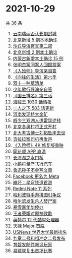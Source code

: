 # 2021-10-29

共 36 条

<!-- BEGIN ZHIHUSEARCH -->
<!-- 最后更新时间 Fri Oct 29 2021 17:12:22 GMT+0800 (China Standard Time) -->
1. [云南瑞丽否认长期封城](https://www.zhihu.com/search?q=瑞丽)
1. [北京新增 5 例本地确诊](https://www.zhihu.com/search?q=北京疫情)
1. [沙丘导演官宣第二部](https://www.zhihu.com/search?q=沙丘)
1. [北京新增 2 例本土确诊](https://www.zhihu.com/search?q=北京疫情)
1. [内蒙古新增本土确诊 15 例](https://www.zhihu.com/search?q=内蒙古疫情)
1. [张明杰案同案人回国投案](https://www.zhihu.com/search?q=张明杰案)
1. [《入殓师》导演亲自答](https://www.zhihu.com/search?q=入殓师)
1. [《向往的生活》第六季](https://www.zhihu.com/search?q=向往的生活)
1. [双十一种草清单](https://www.zhihu.com/search?q=双十一种草)
1. [少年歌行导演亲自答](https://www.zhihu.com/search?q=少年歌行)
1. [《国王排名》第三话](https://www.zhihu.com/search?q=国王排名)
1. [海贼王 1030 话情报](https://www.zhihu.com/search?q=海贼王)
1. [一人之下 583 话更新](https://www.zhihu.com/search?q=一人之下)
1. [河南发现特大金矿](https://www.zhihu.com/search?q=河南金矿)
1. [威少三双湖人遭雷霆逆转](https://www.zhihu.com/search?q=湖人)
1. [北京冬奥村将正式开村](https://www.zhihu.com/search?q=冬奥村)
1. [北大考古博士刘拓坠崖去世](https://www.zhihu.com/search?q=刘拓)
1. [货拉拉案司机再发声](https://www.zhihu.com/search?q=货拉拉)
1. [《入殓师》4K 修复版重映](https://www.zhihu.com/search?q=入殓师)
1. [同花顺 APP 崩溃](https://www.zhihu.com/search?q=同花顺)
1. [长津湖之水门桥](https://www.zhihu.com/search?q=水门桥)
1. [小鹏将量产飞行汽车](https://www.zhihu.com/search?q=小鹏)
1. [鲁迅孙子不会写文章](https://www.zhihu.com/search?q=鲁迅孙子)
1. [Facebook 更名为 Meta](https://www.zhihu.com/search?q=facebook)
1. [崩坏：星穹铁道首测](https://www.zhihu.com/search?q=崩坏星穹铁道)
1. [Redmi Note 11 系列](https://www.zhihu.com/search?q=红米note11)
1. [哈利波特手游拼图引争议](https://www.zhihu.com/search?q=哈利波特魔法觉醒)
1. [哈尔滨发生杀人焚尸案](https://www.zhihu.com/search?q=哈尔滨杀人焚尸)
1. [暴雪嘉年华停办](https://www.zhihu.com/search?q=暴雪嘉年华)
1. [王者荣耀对原神致歉](https://www.zhihu.com/search?q=原神)
1. [英特尔 12 代酷睿处理器](https://www.zhihu.com/search?q=12代酷睿)
1. [天禄 Major 首胜](https://www.zhihu.com/search?q=tyloo)
1. [USNews 世界大学最新排名](https://www.zhihu.com/search?q=usnews大学排名2022)
1. [九章二号和祖冲之二号发布](https://www.zhihu.com/search?q=九章二号)
1. [育碧发邮件嘲讽玩家](https://www.zhihu.com/search?q=育碧)
1. [易建联复出首场比赛](https://www.zhihu.com/search?q=易建联)
<!-- END ZHIHUSEARCH -->
